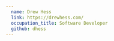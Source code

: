 ```yaml
---
  name: Drew Hess
  link: https://drewhess.com/
  occupation_title: Software Developer
  github: dhess
---
```

